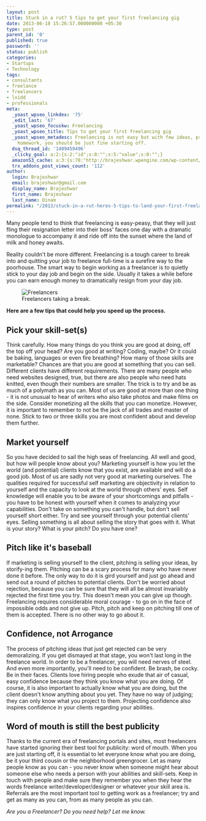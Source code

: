 ```yaml
---
layout: post
title: Stuck in a rut? 5 tips to get your first freelancing gig
date: 2013-06-18 15:26:57.000000000 +05:30
type: post
parent_id: '0'
published: true
password: ''
status: publish
categories:
- Startups
- Technology
tags:
- consultants
- freelance
- freelancers
- lxidd
- professionals
meta:
  _yoast_wpseo_linkdex: '75'
  _edit_last: '67'
  _yoast_wpseo_focuskw: Freelancing
  _yoast_wpseo_title: Tips to get your first freelancing gig
  _yoast_wpseo_metadesc: Freelancing is not easy but with few ideas, preparation and
    homework, you should be just fine starting off.
  dsq_thread_id: '1409459496'
  _clicky_goal: a:2:{s:2:"id";s:0:"";s:5:"value";s:0:"";}
  amazonS3_cache: a:3:{s:78:"http://brajeshwar.wpengine.com/wp-content/uploads/freelancers-coffee-break.jpg";i:6706;s:75:"http://media.brajeshwar.com/wp-content/uploads/freelancers-coffee-break.jpg";i:6706;s:76:"https://media.brajeshwar.com/wp-content/uploads/freelancers-coffee-break.jpg";i:6706;}
  trx_addons_post_views_count: '112'
author:
  login: Brajeshwar
  email: brajeshwar@gmail.com
  display_name: Brajeshwar
  first_name: Brajeshwar
  last_name: Oinam
permalink: "/2013/stuck-in-a-rut-heres-5-tips-to-land-your-first-freelancing-gig/"
---
```

<p>Many people tend to think that freelancing is easy-peasy, that they will just fling their resignation letter into their boss' faces one day with a dramatic monologue to accompany it and ride off into the sunset where the land of milk and honey awaits.</p>
<p>Reality couldn't be more different. Freelancing is a tough career to break into and quitting your job to freelance full-time is a surefire way to the poorhouse. The smart way to begin working as a freelancer is to quietly stick to your day job and begin on the side. Usually it takes a while before you can earn enough money to dramatically resign from your day job.</p>
<p><!--more--></p>
<figure><img src="{{ site.baseurl }}/assets/2013/06/freelancers-coffee-break.jpg" alt="Freelancers" /><br />
<figcaption>Freelancers taking a break.</figcaption>
</figure>
<p><strong>Here are a few tips that could help you speed up the process.</strong></p>
<h2>Pick your skill-set(s)</h2>
<p>Think carefully. How many things do you think you are good at doing, off the top off your head? Are you good at writing? Coding, maybe? Or it could be baking, languages or even fire breathing? How many of those skills are marketable? Chances are that you are good at something that you can sell. Different clients have different requirements. There are many people who need websites designed, true, but there are also people who need hats knitted, even though their numbers are smaller. The trick is to try and be as much of a polymath as you can. Most of us are good at more than one thing - it is not unusual to hear of writers who also take photos and make films on the side. Consider monetizing all the skills that you can monetize. However, it is important to remember to not be the jack of all trades and master of none. Stick to two or three skills you are most confident about and develop them further.</p>
<h2>Market yourself</h2>
<p>So you have decided to sail the high seas of freelancing. All well and good, but how will people know about you? Marketing yourself is how you let the world (and potential) clients know that you exist, are available and will do a good job. Most of us are sadly not very good at marketing ourselves. The qualities required for successful self marketing are objectivity in relation to yourself and the capacity to look at the world through others' eyes. Self knowledge will enable you to be aware of your shortcomings and pitfalls - you have to be honest with yourself when it comes to analyzing your capabilities. Don't take on something you can't handle, but don't sell yourself short either. Try and see yourself through your potential clients' eyes. Selling something is all about selling the story that goes with it. What is your story? What is your pitch? Do you have one?</p>
<h2>Pitch like it's baseball</h2>
<p>If marketing is selling yourself to the client, pitching is selling your ideas, by storify-ing them. Pitching can be a scary process for many who have never done it before. The only way to do it is gird yourself and just go ahead and send out a round of pitches to potential clients. Don't be worried about rejection, because you can be sure that they will all be almost invariably rejected the first time you try. This doesn't mean you can give up though. Freelancing requires considerable moral courage - to go on in the face of impossible odds and not give up. Pitch, pitch and keep on pitching till one of them is accepted. There is no other way to go about it.</p>
<h2>Confidence, not Arrogance</h2>
<p>The process of pitching ideas that just get rejected can be very demoralizing. If you get dismayed at that stage, you won't last long in the freelance world. In order to be a freelancer, you will need nerves of steel. And even more importantly, you'll need to be confident. Be brash, be cocky. Be in their faces. Clients love hiring people who exude that air of casual, easy confidence because they think you know what you are doing. Of course, it is also important to actually know what you are doing, but the client doesn't know anything about you yet. They have no way of judging; they can only know what you project to them. Projecting confidence also inspires confidence in your clients regarding your abilities.</p>
<h2>Word of mouth is still the best publicity</h2>
<p>Thanks to the current era of freelancing portals and sites, most freelancers have started ignoring their best tool for publicity: word of mouth. When you are just starting off, it is essential to let everyone know what you are doing, be it your third cousin or the neighborhood greengrocer. Let as many people know as you can - you never know when someone might hear about someone else who needs a person with your abilities and skill-sets. Keep in touch with people and make sure they remember you when they hear the words freelance writer/developer/designer or whatever your skill area is. Referrals are the most important tool to getting work as a freelancer; try and get as many as you can, from as many people as you can.</p>
<p><em>Are you a Freelancer? Do you need help? Let me know.</em></p>
